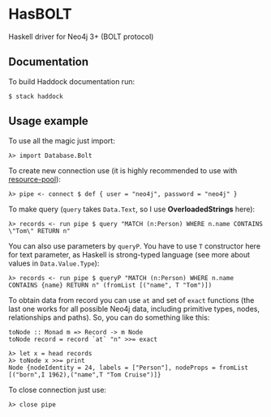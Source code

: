 HasBOLT
=======

Haskell driver for Neo4j 3+ (BOLT protocol)

Documentation
-------------

To build Haddock documentation run:
```
$ stack haddock
```

Usage example
-------------

To use all the magic just import:
```
λ> import Database.Bolt
```

To create new connection use (it is highly recommended to use with [resource-pool](https://hackage.haskell.org/package/resource-pool)):
```
λ> pipe <- connect $ def { user = "neo4j", password = "neo4j" }
```

To make query (`query` takes `Data.Text`, so I use **OverloadedStrings** here):
```
λ> records <- run pipe $ query "MATCH (n:Person) WHERE n.name CONTAINS \"Tom\" RETURN n"
```

You can also use parameters by `queryP`. You have to use `T` constructor here for text parameter, as Haskell is strong-typed language (see more about values in `Data.Value.Type`):
```
λ> records <- run pipe $ queryP "MATCH (n:Person) WHERE n.name CONTAINS {name} RETURN n" (fromList [("name", T "Tom")])
```

To obtain data from record you can use `at` and set of `exact` functions (the last one works for all possible Neo4j data, including primitive types, nodes, relationships and paths). So, you can do something like this:
```
toNode :: Monad m => Record -> m Node
toNode record = record `at` "n" >>= exact

λ> let x = head records
λ> toNode x >>= print
Node {nodeIdentity = 24, labels = ["Person"], nodeProps = fromList [("born",I 1962),("name",T "Tom Cruise")]}
```

To close connection just use:
```
λ> close pipe
```
